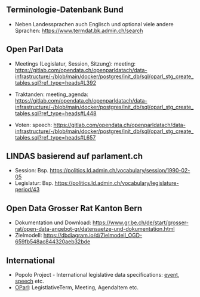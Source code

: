 ## Terminologie-Datenbank Bund
* Neben Landessprachen auch Englisch und optional viele andere Sprachen: https://www.termdat.bk.admin.ch/search 


## Open Parl Data

* Meetings (Legislatur, Session, Sitzung): meeting: https://gitlab.com/opendata.ch/openparldatach/data-infrastructure/-/blob/main/docker/postgres/init_db/sql/oparl_stg_create_tables.sql?ref_type=heads#L392

* Traktanden: meeting_agenda: https://gitlab.com/opendata.ch/openparldatach/data-infrastructure/-/blob/main/docker/postgres/init_db/sql/oparl_stg_create_tables.sql?ref_type=heads#L448
 
* Voten: speech: https://gitlab.com/opendata.ch/openparldatach/data-infrastructure/-/blob/main/docker/postgres/init_db/sql/oparl_stg_create_tables.sql?ref_type=heads#L657


## LINDAS basierend auf parlament.ch

* Session: Bsp. https://politics.ld.admin.ch/vocabulary/session/1990-02-05
* Legislatur: Bsp. https://politics.ld.admin.ch/vocabulary/legislature-period/43

## Open Data Grosser Rat Kanton Bern

* Dokumentation und Download: https://www.gr.be.ch/de/start/grosser-rat/open-data-angebot-gr/datensaetze-und-dokumentation.html
* Zielmodell: https://dbdiagram.io/d/Zielmodell_OGD-659fb548ac844320aeb32bde

## International

- Popolo Project -  International legislative data specifications: [event](https://www.popoloproject.com/specs/event.html), [speech](https://www.popoloproject.com/specs/speech.html) etc.
- [OParl](https://oparl.org/spezifikation/online-ansicht/#schema): LegistlativeTerm, Meeting, AgendaItem etc.
